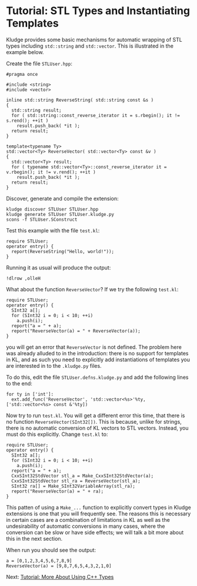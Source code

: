 # Tutorial: STL Types and Instantiating Templates

Kludge provides some basic mechanisms for automatic wrapping of STL types including `std::string` and `std::vector`.  This is illustrated in the example below.

Create the file `STLUser.hpp`:

```
#pragma once

#include <string>
#include <vector>

inline std::string ReverseString( std::string const &s )
{
  std::string result;
  for ( std::string::const_reverse_iterator it = s.rbegin(); it != s.rend(); ++it )
    result.push_back( *it );
  return result;
}

template<typename Ty>
std::vector<Ty> ReverseVector( std::vector<Ty> const &v )
{
  std::vector<Ty> result;
  for ( typename std::vector<Ty>::const_reverse_iterator it = v.rbegin(); it != v.rend(); ++it )
    result.push_back( *it );
  return result;
}
```

Discover, generate and compile the extension:

```
kludge discover STLUser STLUser.hpp
kludge generate STLUser STLUser.kludge.py
scons -f STLUser.SConstruct
```

Test this example with the file `test.kl`:

```
require STLUser;
operator entry() {
  report(ReverseString("Hello, world!"));
}
```

Running it as usual will produce the output:

```
!dlrow ,olleH
```

What about the function `ReverseVector`?  If we try the following `test.kl`:

```
require STLUser;
operator entry() {
  SInt32 a[];
  for (SInt32 i = 0; i < 10; ++i)
    a.push(i);
  report("a = " + a);
  report("ReverseVector(a) = " + ReverseVector(a));
}
```

you will get an error that `ReverseVector` is not defined.  The problem here was already alluded to in the introduction: there is no support for templates in KL, and as such you need to explicitly add instantiations of templates you are interested in to the `.kludge.py` files. 

To do this, edit the file `STLUser.defns.kludge.py` and add the following lines to the end:

```
for ty in ['int']:
  ext.add_func('ReverseVector', 'std::vector<%s>'%ty, ['std::vector<%s> const &'%ty])
```

Now try to run `test.kl`.  You will get a different error this time, that there is no function `ReverseVector(SInt32[])`.  This is because, unlike for strings, there is no automatic conversion of KL vectors to STL vectors.  Instead, you must do this explicitly.  Change `test.kl` to:

```
require STLUser;
operator entry() {
  SInt32 a[];
  for (SInt32 i = 0; i < 10; ++i)
    a.push(i);
  report("a = " + a);
  CxxSInt32StdVector stl_a = Make_CxxSInt32StdVector(a);
  CxxSInt32StdVector stl_ra = ReverseVector(stl_a);
  SInt32 ra[] = Make_SInt32VariableArray(stl_ra);
  report("ReverseVector(a) = " + ra);
}
```

This patten of using a `Make_...` function to explicitly convert types in Kludge extensions is one that you will frequently see.  The reasons this is necessary in certain cases are a combination of limitations in KL as well as the undesirability of automatic conversions in many cases, where the conversion can be slow or have side effects; we will talk a bit more about this in the next section.

When run you should see the output:

```
a = [0,1,2,3,4,5,6,7,8,9]
ReverseVector(a) = [9,8,7,6,5,4,3,2,1,0]
```

Next: [Tutorial: More About Using C++ Types](tutorial-more-cxx-types.md)
